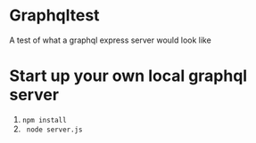 # Graphqltest
A test of what a graphql express server would look like

# Start up your own local graphql server

1. ``` npm install ```
2. ``` node server.js```
